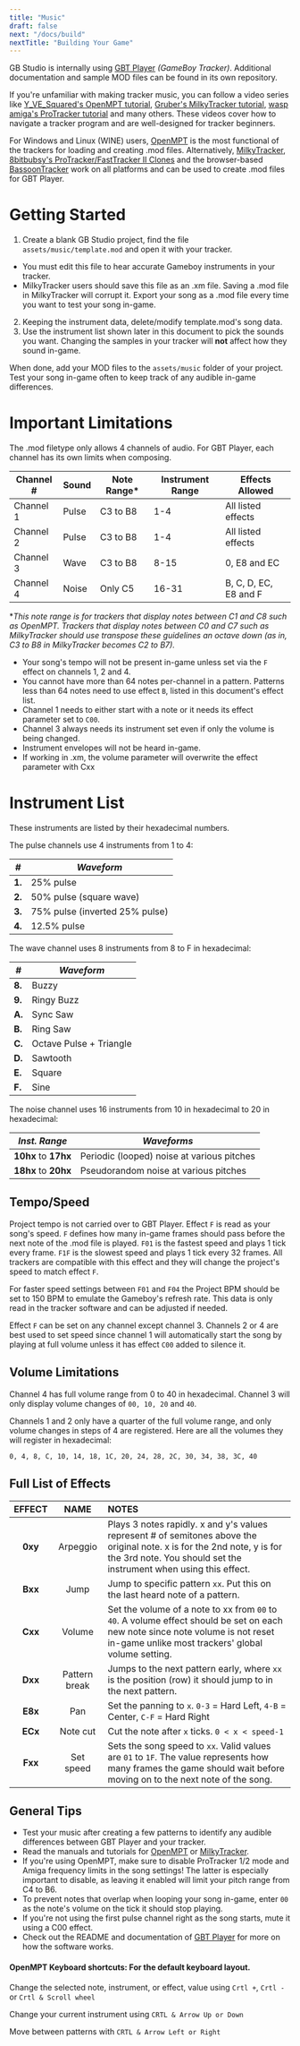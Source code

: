 ```yaml
---
title: "Music"
draft: false
next: "/docs/build"
nextTitle: "Building Your Game"
---
```


GB Studio is internally using [GBT Player](https://github.com/AntonioND/gbt-player) *(GameBoy Tracker)*. Additional documentation and sample MOD files can be found in its own repository.

If you're unfamiliar with making tracker music, you can follow a video series like [Y_VE_Squared's OpenMPT tutorial](https://youtu.be/2jRh_XNMYE0), [Gruber's MilkyTracker tutorial](https://youtu.be/DRDlix-KT1E?list=PLur95ujyAigtzAa6Rw_VcIgdP4n45JvZh), [wasp amiga's ProTracker tutorial](https://youtu.be/S1yE2qL8UcY?list=PLVoRT-Mqwas9gvmCRtOusCQSKNQNf6lTc) and many others. These videos cover how to navigate a tracker program and are well-designed for tracker beginners.

For Windows and Linux (WINE) users, [OpenMPT](https://openmpt.org/) is the most functional of the trackers for loading and creating .mod files. Alternatively, [MilkyTracker](https://milkytracker.titandemo.org/), [8bitbubsy's ProTracker/FastTracker II Clones](https://16-bits.org/pt.php) and the browser-based [BassoonTracker](https://www.stef.be/bassoontracker/) work on all platforms and can be used to create .mod files for GBT Player.

# Getting Started

1. Create a blank GB Studio project, find the file `assets/music/template.mod` and open it with your tracker.
 - You must edit this file to hear accurate Gameboy instruments in your tracker.
 - MilkyTracker users should save this file as an .xm file. Saving a .mod file in MilkyTracker will corrupt it. Export your song as a .mod file every time you want to test your song in-game.
2. Keeping the instrument data, delete/modify template.mod's song data.
3. Use the instrument list shown later in this document to pick the sounds you want. Changing the samples in your tracker will **not** affect how they sound in-game.

When done, add your MOD files to the `assets/music` folder of your project. Test your song in-game often to keep track of any audible in-game differences.

# Important Limitations

The .mod filetype only allows 4 channels of audio. For GBT Player, each channel has its own limits when composing.

| Channel # | Sound | Note Range* | Instrument Range | Effects Allowed       |
| --------- | ----- | ----------- | ---------------- | --------------------- |
| Channel 1 | Pulse | C3 to B8    | 1-4              | All listed effects    |
| Channel 2 | Pulse | C3 to B8    | 1-4              | All listed effects    |
| Channel 3 | Wave  | C3 to B8    | 8-15             | 0, E8 and EC          |
| Channel 4 | Noise | Only C5     | 16-31            | B, C, D, EC, E8 and F |

**This note range is for trackers that display notes between C1 and C8 such as OpenMPT. Trackers that display notes between C0 and C7 such as MilkyTracker should use transpose these guidelines an octave down (as in, C3 to B8 in MilkyTracker becomes C2 to B7).*

- Your song's tempo will not be present in-game unless set via the `F` effect on channels 1, 2 and 4.
- You cannot have more than 64 notes per-channel in a pattern. Patterns less than 64 notes need to use effect `B`, listed in this document's effect list.
- Channel 1 needs to either start with a note or it needs its effect parameter set to `C00`.
- Channel 3 always needs its instrument set even if only the volume is being changed.
- Instrument envelopes will not be heard in-game.
- If working in .xm, the volume parameter will overwrite the effect parameter with Cxx

# Instrument List

These instruments are listed by their hexadecimal numbers.

The pulse channels use 4 instruments from 1 to 4:

| *#* | *Waveform* |
| --- | ------------------------------ |
| **1.** | 25% pulse |
| **2.** | 50% pulse (square wave) |
| **3.** | 75% pulse (inverted 25% pulse) |
| **4.** | 12.5% pulse |

The wave channel uses 8 instruments from 8 to F in hexadecimal:

| *#* | *Waveform* |
| --- | ---------------------- |
| **8.** | Buzzy |
| **9.** | Ringy Buzz |
| **A.** | Sync Saw |
| **B.** | Ring Saw |
| **C.** | Octave Pulse + Triangle |
| **D.** | Sawtooth |
| **E.** | Square |
| **F.** | Sine |

The noise channel uses 16 instruments from 10 in hexadecimal to 20 in hexadecimal:

| *Inst. Range* | *Waveforms* |
| ------------ | ------------------------------------------- |
| **10hx** to **17hx** | Periodic (looped) noise at various pitches |
| **18hx** to **20hx** | Pseudorandom noise at various pitches |

## Tempo/Speed

Project tempo is not carried over to GBT Player. Effect ``F`` is read as your song's speed. ``F`` defines how many in-game frames should pass before the next note of the .mod file is played. ``F01`` is the fastest speed and plays 1 tick every frame. ``F1F`` is the slowest speed and plays 1 tick every 32 frames. All trackers are compatible with this effect and they will change the project's speed to match effect ``F``.

For faster speed settings between ``F01`` and ``F04`` the Project BPM should be set to 150 BPM to emulate the Gameboy's refresh rate. This data is only read in the tracker software and can be adjusted if needed.

Effect ``F`` can be set on any channel except channel 3. Channels 2 or 4 are best used to set speed since channel 1 will automatically start the song by playing at full volume unless it has effect ``C00`` added to silence it.

## Volume Limitations

Channel 4 has full volume range from 0 to 40 in hexadecimal. Channel 3 will only display volume changes of `00, 10, 20` and `40`.

Channels 1 and 2 only have a quarter of the full volume range, and only volume changes in steps of 4 are registered. Here are all the volumes they will register in hexadecimal:

`0, 4, 8, C, 10, 14, 18, 1C, 20, 24, 28, 2C, 30, 34, 38, 3C, 40`

## Full List of Effects

| EFFECT  |     NAME      | NOTES                                                        |
| :-----: | :-----------: | :----------------------------------------------------------- |
| **0xy** |   Arpeggio    | Plays 3 notes rapidly. x and y's values represent # of semitones above the original note. x is for the 2nd note, y is for the 3rd note. You should set the instrument when using this effect. |
| **Bxx** |     Jump      | Jump to specific pattern `xx`. Put this on the last heard note of a pattern. |
| **Cxx** |    Volume     | Set the volume of a note to xx from `00` to `40`. A volume effect should be set on each new note since note volume is not reset in-game unlike most trackers' global volume setting. |
| **Dxx** | Pattern break | Jumps to the next pattern early, where `xx` is the position (row) it should jump to in the next pattern. |
| **E8x** |      Pan      | Set the panning to `x`. `0-3` = Hard Left, `4-B` = Center, `C-F` = Hard Right |
| **ECx** |   Note cut    | Cut the note after `x` ticks. `0 < x < speed-1` |
| **Fxx** |   Set speed   | Sets the song speed to `xx`. Valid values are `01` to `1F`. The value represents how many frames the game should wait before moving on to the next note of the song. |

## General Tips

- Test your music after creating a few patterns to identify any audible differences between GBT Player and your tracker.
- Read the manuals and tutorials for [OpenMPT](https://wiki.openmpt.org/Tutorial:_Getting_Started) or [MilkyTracker](https://milkytracker.titandemo.org/docs/MilkyTracker.html).
- If you're using OpenMPT, make sure to disable ProTracker 1/2 mode and Amiga frequency limits in the song settings! The latter is especially important to disable, as leaving it enabled will limit your pitch range from C4 to B6.
- To prevent notes that overlap when looping your song in-game, enter `00` as the note's volume on the tick it should stop playing.
- If you're not using the first pulse channel right as the song starts, mute it using a C00 effect.
- Check out the README and documentation of [GBT Player](https://github.com/AntonioND/gbt-player) for more on how the software works.

#### OpenMPT Keyboard shortcuts: For the default keyboard layout.
Change the selected note, instrument, or effect, value using `Crtl +`, `Crtl -` or `Crtl & Scroll wheel`

Change your current instrument using `CRTL & Arrow Up or Down`

Move between patterns with `CRTL & Arrow Left or Right`

